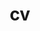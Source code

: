 ---
layout: cv
permalink: /assets/pdf/Prashant_Resume_New_Template.pdf
title: cv
nav: true
nav_order: 2
cv_pdf: Prashant_Resume_New_Template.pdf
---